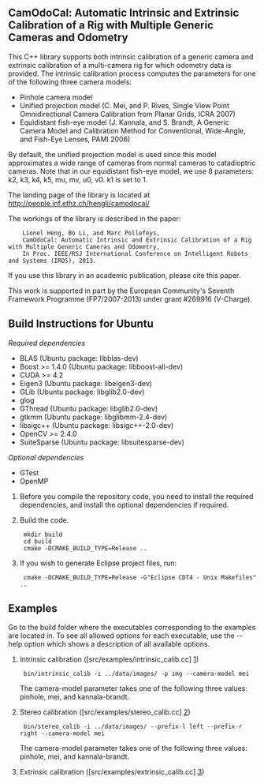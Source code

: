 CamOdoCal: Automatic Intrinsic and Extrinsic Calibration of a Rig with Multiple Generic Cameras and Odometry
------------------------------------------------------------------------------------------------------------

This C++ library supports both intrinsic calibration of a generic camera and extrinsic calibration of a multi-camera rig for which odometry data is provided. The intrinsic calibration process computes the parameters for one of the following three camera models:
* Pinhole camera model
* Unified projection model (C. Mei, and P. Rives, Single View Point Omnidirectional Camera Calibration from Planar Grids, ICRA 2007)
* Equidistant fish-eye model (J. Kannala, and S. Brandt, A Generic Camera Model and Calibration Method for Conventional, Wide-Angle, and Fish-Eye Lenses, PAMI 2006)

By default, the unified projection model is used since this model approximates a wide range of cameras from normal cameras to catadioptric cameras. Note that in our equidistant fish-eye model, we use 8 parameters: k2, k3, k4, k5, mu, mv, u0, v0. k1 is set to 1.

The landing page of the library is located at http://people.inf.ethz.ch/hengli/camodocal/

The workings of the library is described in the paper:

        Lionel Heng, Bo Li, and Marc Pollefeys,
        CamOdoCal: Automatic Intrinsic and Extrinsic Calibration of a Rig with Multiple Generic Cameras and Odometry,
        In Proc. IEEE/RSJ International Conference on Intelligent Robots and Systems (IROS), 2013.

If you use this library in an academic publication, please cite this paper.

This work is supported in part by the European Community's Seventh Framework Programme (FP7/2007-2013) under grant #269916 (V-Charge).

Build Instructions for Ubuntu
-----------------------------

*Required dependencies*
* BLAS (Ubuntu package: libblas-dev)
* Boost >= 1.4.0 (Ubuntu package: libboost-all-dev)
* CUDA >= 4.2
* Eigen3 (Ubuntu package: libeigen3-dev)
* GLib (Ubuntu package: libglib2.0-dev)
* glog
* GThread (Ubuntu package: libglib2.0-dev)
* gtkmm (Ubuntu package: libglibmm-2.4-dev)
* libsigc++ (Ubuntu package: libsigc++-2.0-dev)
* OpenCV >= 2.4.0
* SuiteSparse (Ubuntu package: libsuitesparse-dev)

*Optional dependencies*
* GTest
* OpenMP

1. Before you compile the repository code, you need to install the required
   dependencies, and install the optional dependencies if required.

2. Build the code.

        mkdir build
        cd build
        cmake -DCMAKE_BUILD_TYPE=Release ..

3. If you wish to generate Eclipse project files, run:

        cmake -DCMAKE_BUILD_TYPE=Release -G"Eclipse CDT4 - Unix Makefiles" ..

Examples
--------

Go to the build folder where the executables corresponding to the examples are located in. To see all allowed options for each executable, use the --help option which shows a description of all available options.

1. Intrinsic calibration ([src/examples/intrinsic_calib.cc] [1])

        bin/intrinsic_calib -i ../data/images/ -p img --camera-model mei

   The camera-model parameter takes one of the following three values: pinhole, mei, and kannala-brandt.

2. Stereo calibration  ([src/examples/stereo_calib.cc] [2])

        bin/stereo_calib -i ../data/images/ --prefix-l left --prefix-r right --camera-model mei

   The camera-model parameter takes one of the following three values: pinhole, mei, and kannala-brandt.

3. Extrinsic calibration ([src/examples/extrinsic_calib.cc] [3])
   
  [1]: https://github.com/hengli/camodocal/blob/master/src/examples/intrinsic_calib.cc "src/examples/intrinsic_calib.cc"
  [2]: https://github.com/hengli/camodocal/blob/master/src/examples/stereo_calib.cc "src/examples/stereo_calib.cc"
  [3]: https://github.com/hengli/camodocal/blob/master/src/examples/extrinsic_calib.cc "src/examples/extrinsic_calib.cc"
